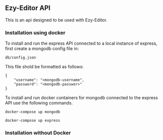 ## Ezy-Editor API

This is an api designed to be used with Ezy-Editor.

### Installation using docker

To install and run the express API connected to a local instance of express, first create a mongodb config file in:
````
db/config.json
````
This file shold be formatted as follows:
````
{
    "username": "<mongodb-username",
    "password": "<mongodb-passwor>"
}
````

To install and run docker containers for mongodb connected to the express API use the following commands.

````
docker-compose up mongodb
````
````
docker-compose up express
````

### Installation without Docker



